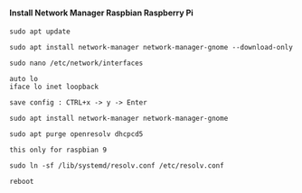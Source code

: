 #### Install Network Manager Raspbian Raspberry Pi


```sudo apt update```

```sudo apt install network-manager network-manager-gnome --download-only```

```sudo nano /etc/network/interfaces```

```
auto lo 
iface lo inet loopback
```
    save config : CTRL+x -> y -> Enter


```sudo apt install network-manager network-manager-gnome```

```sudo apt purge openresolv dhcpcd5```


```
this only for raspbian 9

sudo ln -sf /lib/systemd/resolv.conf /etc/resolv.conf

```

```reboot```
